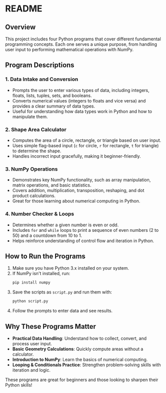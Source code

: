 # README

## Overview

This project includes four Python programs that cover different fundamental programming concepts. Each one serves a unique purpose, from handling user input to performing mathematical operations with NumPy.

## Program Descriptions

### 1. Data Intake and Conversion
   - Prompts the user to enter various types of data, including integers, floats, lists, tuples, sets, and booleans.
   - Converts numerical values (integers to floats and vice versa) and provides a clear summary of data types.
   - Useful for understanding how data types work in Python and how to manipulate them.

### 2. Shape Area Calculator
   - Computes the area of a circle, rectangle, or triangle based on user input.
   - Uses simple flag-based input (`c` for circle, `r` for rectangle, `t` for triangle) to determine the shape.
   - Handles incorrect input gracefully, making it beginner-friendly.

### 3. NumPy Operations
   - Demonstrates key NumPy functionality, such as array manipulation, matrix operations, and basic statistics.
   - Covers addition, multiplication, transposition, reshaping, and dot product calculations.
   - Great for those learning about numerical computing in Python.

### 4. Number Checker & Loops
   - Determines whether a given number is even or odd.
   - Includes `for` and `while` loops to print a sequence of even numbers (2 to 50) and a countdown from 10 to 1.
   - Helps reinforce understanding of control flow and iteration in Python.

## How to Run the Programs

1. Make sure you have Python 3.x installed on your system.
2. If NumPy isn't installed, run:
   ```bash
   pip install numpy
   ```
3. Save the scripts as `script.py` and run them with:
   ```bash
   python script.py
   ```
4. Follow the prompts to enter data and see results.

## Why These Programs Matter

- **Practical Data Handling**: Understand how to collect, convert, and process user input.
- **Basic Geometry Calculations**: Quickly compute areas without a calculator.
- **Introduction to NumPy**: Learn the basics of numerical computing.
- **Looping & Conditionals Practice**: Strengthen problem-solving skills with iteration and logic.

These programs are great for beginners and those looking to sharpen their Python skills!
